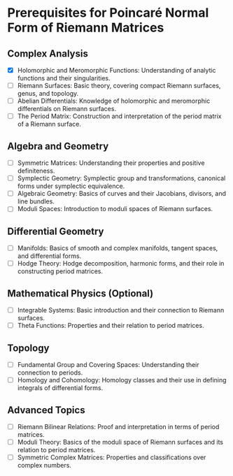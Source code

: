 # Prerequisites for Poincaré Normal Form of Riemann Matrices

## Complex Analysis
- [x] Holomorphic and Meromorphic Functions: Understanding of analytic functions and their singularities.
- [ ] Riemann Surfaces: Basic theory, covering compact Riemann surfaces, genus, and topology.
- [ ] Abelian Differentials: Knowledge of holomorphic and meromorphic differentials on Riemann surfaces.
- [ ] The Period Matrix: Construction and interpretation of the period matrix of a Riemann surface.

## Algebra and Geometry
- [ ] Symmetric Matrices: Understanding their properties and positive definiteness.
- [ ] Symplectic Geometry: Symplectic group and transformations, canonical forms under symplectic equivalence.
- [ ] Algebraic Geometry: Basics of curves and their Jacobians, divisors, and line bundles.
- [ ] Moduli Spaces: Introduction to moduli spaces of Riemann surfaces.

## Differential Geometry
- [ ] Manifolds: Basics of smooth and complex manifolds, tangent spaces, and differential forms.
- [ ] Hodge Theory: Hodge decomposition, harmonic forms, and their role in constructing period matrices.

## Mathematical Physics (Optional)
- [ ] Integrable Systems: Basic introduction and their connection to Riemann surfaces.
- [ ] Theta Functions: Properties and their relation to period matrices.

## Topology
- [ ] Fundamental Group and Covering Spaces: Understanding their connection to periods.
- [ ] Homology and Cohomology: Homology classes and their use in defining integrals of differential forms.

## Advanced Topics
- [ ] Riemann Bilinear Relations: Proof and interpretation in terms of period matrices.
- [ ] Moduli Theory: Basics of the moduli space of Riemann surfaces and its relation to period matrices.
- [ ] Symmetric Complex Matrices: Properties and classifications over complex numbers.
